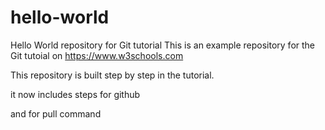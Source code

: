 # hello-world
Hello World repository for Git tutorial
This is an example repository for the Git tutoial on https://www.w3schools.com

This repository is built step by step in the tutorial.


it now includes steps for github

and for pull command
